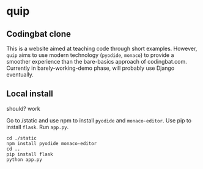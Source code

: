 # quip
## Codingbat clone

This is a website aimed at teaching code through short examples. However, `quip` aims to use modern technology (`pyodide`, `monaco`) to provide a smoother experience than the bare-basics approach of codingbat.com. Currently in barely-working-demo phase, will probably use Django eventually.


## Local install

should? work

Go to /static and use npm to install `pyodide` and `monaco-editor`. 
Use pip to install `flask`.
Run `app.py`.

```
cd ./static
npm install pyodide monaco-editor
cd ..
pip install flask
python app.py
```